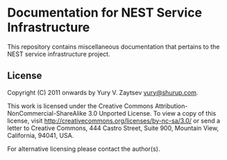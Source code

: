 Documentation for NEST Service Infrastructure
=============================================

This repository contains miscellaneous documentation that pertains to the NEST service infrastructure project.

License
-------

Copyright (C) 2011 onwards by Yury V. Zaytsev <yury@shurup.com>.

This work is licensed under the Creative Commons
Attribution-NonCommercial-ShareAlike 3.0 Unported License. To view a copy
of this license, visit http://creativecommons.org/licenses/by-nc-sa/3.0/ or
send a letter to Creative Commons, 444 Castro Street, Suite 900, Mountain
View, California, 94041, USA.

For alternative licensing please contact the author(s).


